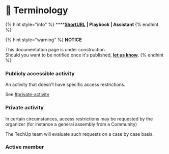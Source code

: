 # 🚧 Terminology

{% hint style="info" %}
****[**ShortURL**](https://tiof.click/TUTerminology) **| Playbook | Assistant**
{% endhint %}





{% hint style="warning" %}
**NOTICE**

This documentation page is under construction.\
Should you want to be notified once it's published, [**let us know**](https://tiof.click/TIOFTarianUpdatesService).
{% endhint %}



### Publicly accessible activity

An activity that doesn't have specific access restrictions.

See [#private-activity](terminology.md#private-activity "mention")

### Private activity&#x20;

In certain circumstances, access restrictions may be requested by the organizer (for instance a general assembly from a Community)

The TechUp team will evaluate such requests on a case by case basis.



### Active member

